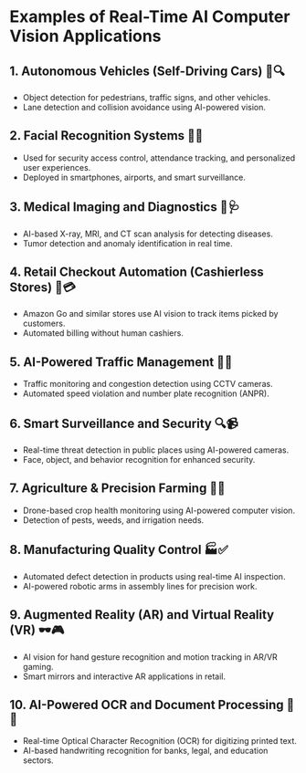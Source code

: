 # **Examples of Real-Time AI Computer Vision Applications**  

## **1. Autonomous Vehicles (Self-Driving Cars) 🚗🔍**  
- Object detection for pedestrians, traffic signs, and other vehicles.  
- Lane detection and collision avoidance using AI-powered vision.  

## **2. Facial Recognition Systems 🏢🔑**  
- Used for security access control, attendance tracking, and personalized user experiences.  
- Deployed in smartphones, airports, and smart surveillance.  

## **3. Medical Imaging and Diagnostics 🏥🩺**  
- AI-based X-ray, MRI, and CT scan analysis for detecting diseases.  
- Tumor detection and anomaly identification in real time.  

## **4. Retail Checkout Automation (Cashierless Stores) 🛒💳**  
- Amazon Go and similar stores use AI vision to track items picked by customers.  
- Automated billing without human cashiers.  

## **5. AI-Powered Traffic Management 🚦📸**  
- Traffic monitoring and congestion detection using CCTV cameras.  
- Automated speed violation and number plate recognition (ANPR).  

## **6. Smart Surveillance and Security 🔍📹**  
- Real-time threat detection in public places using AI-powered cameras.  
- Face, object, and behavior recognition for enhanced security.  

## **7. Agriculture & Precision Farming 🌾🚜**  
- Drone-based crop health monitoring using AI-powered computer vision.  
- Detection of pests, weeds, and irrigation needs.  

## **8. Manufacturing Quality Control 🏭✅**  
- Automated defect detection in products using real-time AI inspection.  
- AI-powered robotic arms in assembly lines for precision work.  

## **9. Augmented Reality (AR) and Virtual Reality (VR) 🕶️🎮**  
- AI vision for hand gesture recognition and motion tracking in AR/VR gaming.  
- Smart mirrors and interactive AR applications in retail.  

## **10. AI-Powered OCR and Document Processing 📄🤖**  
- Real-time Optical Character Recognition (OCR) for digitizing printed text.  
- AI-based handwriting recognition for banks, legal, and education sectors.  


